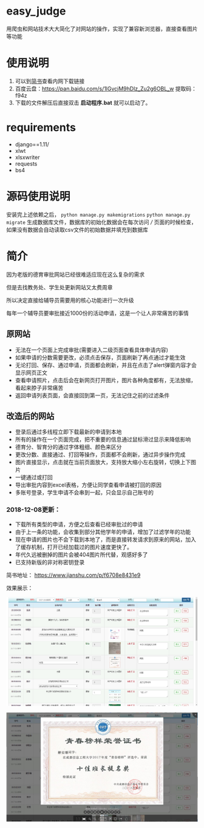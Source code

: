 
# easy_judge
用爬虫和网站技术大大简化了对网站的操作，实现了兼容新浏览器，直接查看图片等功能


# 使用说明
1. 可以到[简书](https://www.jianshu.com/p/f6708e8431e9)查看内网下载链接
2. 百度云盘：https://pan.baidu.com/s/1lGvcjM9hDlz_Zu2g6OBL_w   提取码：f94z
3. 下载的文件解压后直接双击 **启动程序.bat** 就可以启动了。


# requirements
- django==1.11/
- xlwt
- xlsxwriter
- requests
- bs4

# 源码使用说明
安装完上述依赖之后，
`python manage.py makemigrations`
`python manage.py migrate`
生成数据库文件，数据库的初始化数据会在每次访问 */* 页面的时候检查，如果没有数据会自动读取csv文件的初始数据并填充到数据库



# 简介
因为老版的德育审批网站已经很难适应现在这么复杂的需求

但是去找教务处、学生处更新网站又太费周章

所以决定直接给辅导员需要用的核心功能进行一次升级

每年一个辅导员要审批接近1000份的活动申请，这是一个让人非常痛苦的事情


## 原网站
- 无法在一个页面上完成审批(需要进入二级页面查看具体申请内容)
- 如果申请的分数需要更改，必须点击保存，页面刷新了再点通过才能生效
- 无论打回、保存、通过申请，页面都会刷新，并且在点击了alert弹窗内容才会显示网页正文
- 查看申请照片，点击后会在新网页打开图片，图片各种角度都有，无法放缩，看起来脖子非常痛苦
- 返回申请列表页面，会直接回到第一页，无法记住之前的过滤条件


## 改造后的网站
- 登录后通过多线程立即下载最新的申请到本地
- 所有的操作在一个页面完成，把不重要的信息通过鼠标滑过显示来降低影响
- 德育分、智育分的通过字体粗细、颜色来区分
- 更改分数、直接通过、打回等操作，页面都不会刷新，通过异步操作完成
- 图片直接显示，点击就在当前页面放大，支持放大缩小左右旋转，切换上下图片
- 一键通过或打回
- 导出审批内容到excel表格，方便让同学查看申请被打回的原因
- 多账号登录，学生申请不会串到一起，只会显示自己账号的


### 2018-12-08更新：

- 下载所有类型的申请，方便之后查看已经审批过的申请
- 由于上一条的功能，会收集到部分其他学年的申请，增加了过滤学年的功能
- 现在申请的图片也不会下载到本地了，而是直接转发请求到原来的网站，加入了缓存机制，打开已经加载过的图片速度更快了。
- 年代久远被删掉的图片会被404图片所代替，观感好多了
- 已支持新版的非对称密钥登录

简书地址：
https://www.jianshu.com/p/f6708e8431e9

效果展示：

![审批主界面展示](https://github.com/ly1102/easy_judge/blob/master/teacher_manage/image/example_pic/apply_list.png)

![申请材料图片展示](https://github.com/ly1102/easy_judge/blob/master/teacher_manage/image/example_pic/apply_image.jpg)



